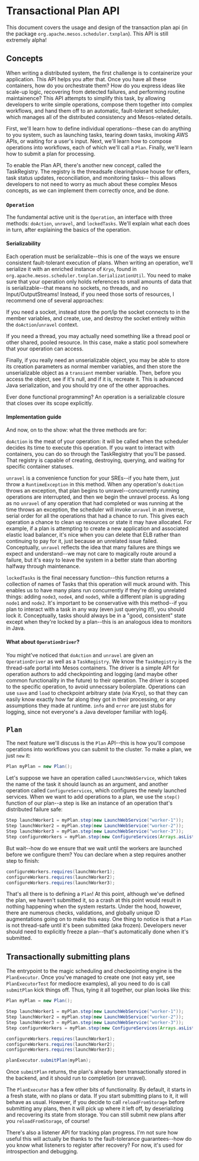 # Transactional Plan API

This document covers the usage and design of the transaction plan api (in the package `org.apache.mesos.scheduler.txnplan`).
This API is still extremely alpha!

## Concepts

When writing a distributed system, the first challenge is to containerize your application.
This API helps you after that.
Once you have all these containers, how do you orchestrate them?
How do you express ideas like scale-up logic, recovering from detected failures, and performing routine maintainence?
This API attempts to simplify this task, by allowing developers to write simple operations, compose them together into complex workflows, and hand them off to an automatic, fault-tolerant scheduler, which manages all of the distributed consistency and Mesos-related details.

First, we'll learn how to define individual operations--these can do anything to you system, such as launching tasks, tearing down tasks, invoking AWS APIs, or waiting for a user's input. Next, we'll learn how to compose operations into workflows, each of which we'll call a `Plan`. Finally, we'll learn how to submit a plan for processing.

To enable the Plan API, there's another new concept, called the TaskRegistry.
The registry is the threadsafe clearinghouse house for offers, task status updates, reconciliation, and monitoring tasks--
this allows developers to not need to worry as much about these complex Mesos concepts, as we can implement them correctly once, and be done.

### `Operation`

The fundamental active unit is the `Operation`, an interface with three methods: `doAction`, `unravel`, and `lockedTasks`.
We'll explain what each does in turn, after explaining the basics of the operation.

#### Serializability

Each operation must be serializable--this is one of the ways we ensure consistent fault-tolerant execution of plans.
When writing an operation, we'll serialize it with an enriched instance of `Kryo`, found in `org.apache.mesos.scheduler.txnplan.SerializationUtil`.
You need to make sure that your operation only holds references to small amounts of data that is serializable--that means no sockets, no threads, and no Input/OutputStreams!
Instead, if you need those sorts of resources, I recommend one of several approaches:

If you need a socket, instead store the port/ip the socket connects to in the member variables, and create, use, and destroy the socket entirely within the `doAction`/`unravel` context.

If you need a thread, you may actually need something like a thread pool or other shared, pooled resource.
In this case, make a static pool somewhere that your operation can access.

Finally, if you really need an unserializable object, you may be able to store its creation parameters as normal member variables, and then store the unserializable object as a `transient` member variable.
Then, before you access the object, see if it's null, and if it is, recreate it.
This is advanced Java serialization, and you should try one of the other approaches.

Ever done functional programming?
An operation is a serializable closure that closes over its scope explicitly.

#### Implementation guide

And now, on to the show: what the three methods are for:

`doAction` is the meat of your operation: it will be called when the scheduler decides its time to execute this operation.
If you want to interact with containers, you can do so through the TaskRegistry that you'll be passed.
That registry is capable of creating, destroying, querying, and waiting for specific container statuses.

`unravel` is a convenience function for your SREs--if you hate them, just throw a `RuntimeException` in this method.
When any operation's `doAction` throws an exception, that plan begins to unravel--concurrently running operations are interrupted, and then we begin the unravel process.
As long as no `unravel` of any operation that had completed or was running at the time throws an exception, the scheduler will invoke `unravel` in an inverse, serial order for all the operations that had a chance to run.
This gives each operation a chance to clean up resources or state it may have allocated.
For example, if a plan is attempting to create a new application and associated elastic load balancer, it's nice when you can delete that ELB rather than continuing to pay for it, just because an unrelated issue failed.
Conceptually, `unravel` reflects the idea that many failures are things we expect and understand--we may not care to magically route around a failure, but it's easy to leave the system in a better state than aborting halfway through maintenance.

`lockedTasks` is the final necessary function--this function returns a collection of names of Tasks that this operation will muck around with.
This enables us to have many plans run concurrently if they're doing unrelated things: adding `node3`, `node4`, and `node5`, while a different plan is upgrading `node1` and `node2`.
It's important to be conservative with this method--if you plan to interact with a task in any way (even just querying it!), you should lock it.
Conceptually, tasks should always be in a "good, consistent" state except when they're locked by a plan--this is an analogous idea to monitors in Java.

#### What about `OperationDriver`?

You might've noticed that `doAction` and `unravel` are given an `OperationDriver` as well as a `TaskRegistry`.
We know the `TaskRegistry` is the thread-safe portal into Mesos containers.
The driver is a simple API for operation authors to add checkpointing and logging (and maybe other common functionality in the future) to their operation.
The driver is scoped to the specific operation, to avoid unnecssary boilerplate.
Operations can use `save` and `load` to checkpoint arbitrary state (via Kryo), so that they can easily know exactly how far along they got in their processing, or any assumptions they made at runtime.
`info` and `error` are just stubs for logging, since not everyone's a Java developer familiar with log4j.

## `Plan`

The next feature we'll discuss is the `Plan` API--this is how you'll compose operations into workflows you can submit to the cluster.
To make a plan, we just `new` it:

```java
Plan myPlan = new Plan();
```

Let's suppose we have an operation called `LaunchWebService`, which takes the name of the task it should launch as an argument,
and another operation called `ConfigureServices`, which configures the newly launched services.
When we want to add operations to a plan, we use the `step()` function of our plan--a step is like an instance of an operation that's distributed failure safe:

```java
Step launchWorker1 = myPlan.step(new LaunchWebService("worker-1"));
Step launchWorker2 = myPlan.step(new LaunchWebService("worker-2"));
Step launchWorker3 = myPlan.step(new LaunchWebService("worker-3"));
Step configureWorkers = myPlan.step(new ConfigureServices(Arrays.asList("worker-1", "worker-2", "worker-3")));
```

But wait--how do we ensure that we wait until the workers are launched before we configure them?
You can declare when a step requires another step to finish:

```java
configureWorkers.requires(launchWorker1);
configureWorkers.requires(launchWorker2);
configureWorkers.requires(launchWorker3);
```

That's all there is to defining a `Plan`!
At this point, although we've defined the plan, we haven't submitted it, so a crash at this point would result in nothing happening when the system restarts.
Under the hood, however, there are numerous checks, validations, and globally unique ID augmentations going on to make this easy.
One thing to notice is that a `Plan` is not thread-safe until it's been submitted (aka frozen).
Developers never should need to explicitly freeze a plan--that's automatically done when it's submitted.

## Transactionally submitting plans

The entrypoint to the magic scheduling and checkpointing engine is the `PlanExecutor`.
Once you've managed to create one (not easy yet, see `PlanExecutorTest` for mediocre examples), all you need to do is call `submitPlan` kick things off.
Thus, tying it all together, our plan looks like this:

```java
Plan myPlan = new Plan();

Step launchWorker1 = myPlan.step(new LaunchWebService("worker-1"));
Step launchWorker2 = myPlan.step(new LaunchWebService("worker-2"));
Step launchWorker3 = myPlan.step(new LaunchWebService("worker-3"));
Step configureWorkers = myPlan.step(new ConfigureServices(Arrays.asList("worker-1", "worker-2", "worker-3")));

configureWorkers.requires(launchWorker1);
configureWorkers.requires(launchWorker2);
configureWorkers.requires(launchWorker3);

planExecutor.submitPlan(myPlan);
```

Once `submitPlan` returns, the plan's already been transactionally stored in the backend, and it should run to completion (or unravel).

The `PlanExecutor` has a few other bits of functionality.
By default, it starts in a fresh state, with no plans or data.
If you start submitting plans to it, it will behave as usual.
However, if you decide to call `reloadFromStorage` before submitting any plans, then it will pick up where it left off, by deserializing and recovering its state from storage.
You can still submit new plans after you `reloadFromStorage`, of course!

There's also a listener API for tracking plan progress.
I'm not sure how useful this will actually be thanks to the fault-tolerance guarantees--how do you know what listeners to register after recovery?
For now, it's used for introspection and debugging.
